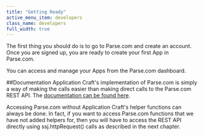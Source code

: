 ```yaml
---
title: "Getting Ready"
active_menu_item: developers
class_name: developers
full_width: true
---
```


The first thing you should do is to go to Parse.com and create an account. Once you are signed up, you are ready to create your first App in Parse.com. 

You can access and manage your Apps from the Parse.com dashboard.

##Documentation
Application Craft's implementation of Parse.com is simply a way of making the calls easier than making direct calls to the Parse.com REST API. The [documentation can be found here](https://parse.com/docs/rest).

Accessing Parse.com without Application Craft's helper functions can always be done. In fact, if you want to access Parse.com functions that we have not added helpers for, then you will have to access the REST API directly using ssj.httpRequest() calls as described in the next chapter.

